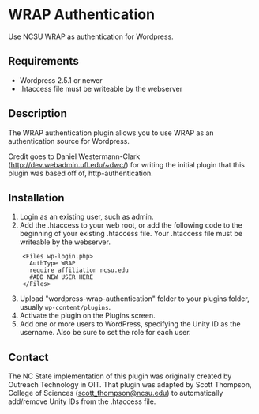 WRAP Authentication
===================

Use NCSU WRAP as authentication for Wordpress.

Requirements
------------

* Wordpress 2.5.1 or newer
* .htaccess file must be writeable by the webserver

Description
-----------

The WRAP authentication plugin allows you to use WRAP as an authentication source for Wordpress.

Credit goes to Daniel Westermann-Clark (http://dev.webadmin.ufl.edu/~dwc/) for writing the initial plugin that this plugin was based off of, http-authentication. 

Installation
------------

1. Login as an existing user, such as admin.
2. Add the .htaccess to your web root, or add the following code to the beginning of your existing .htaccess file.  Your .htaccess file must be writeable by the webserver.
```
	<Files wp-login.php>
	  AuthType WRAP
	  require affiliation ncsu.edu
	  #ADD NEW USER HERE
	</Files>
```

3. Upload "wordpress-wrap-authentication" folder to your plugins folder, usually `wp-content/plugins`.
4. Activate the plugin on the Plugins screen.
5. Add one or more users to WordPress, specifying the Unity ID as the username. Also be sure to set the role for each user.

Contact
-------

The NC State implementation of this plugin was originally created by Outreach Technology in OIT.  That plugin was adapted by Scott Thompson, College of Sciences (scott_thompson@ncsu.edu) to automatically add/remove Unity IDs from the .htaccess file.
